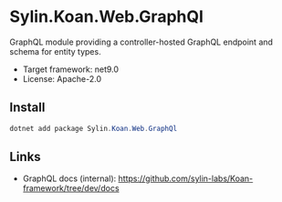 # Sylin.Koan.Web.GraphQl

GraphQL module providing a controller-hosted GraphQL endpoint and schema for entity types.

- Target framework: net9.0
- License: Apache-2.0

## Install

```powershell
dotnet add package Sylin.Koan.Web.GraphQl
```

## Links
- GraphQL docs (internal): https://github.com/sylin-labs/Koan-framework/tree/dev/docs
